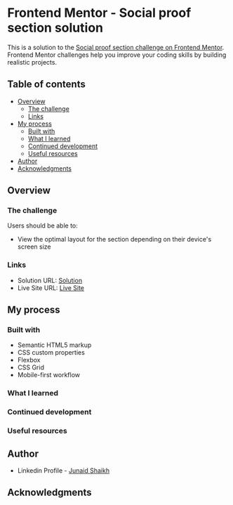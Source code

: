 # Frontend Mentor - Social proof section solution

This is a solution to the [Social proof section challenge on Frontend Mentor](https://www.frontendmentor.io/challenges/social-proof-section-6e0qTv_bA). Frontend Mentor challenges help you improve your coding skills by building realistic projects. 

## Table of contents

- [Overview](#overview)
  - [The challenge](#the-challenge)
  - [Links](#links)
- [My process](#my-process)
  - [Built with](#built-with)
  - [What I learned](#what-i-learned)
  - [Continued development](#continued-development)
  - [Useful resources](#useful-resources)
- [Author](#author)
- [Acknowledgments](#acknowledgments)

## Overview

### The challenge

Users should be able to:

- View the optimal layout for the section depending on their device's screen size

### Links

- Solution URL: [Solution](#)
- Live Site URL: [Live Site](#)

## My process

### Built with

- Semantic HTML5 markup
- CSS custom properties
- Flexbox
- CSS Grid
- Mobile-first workflow


### What I learned



### Continued development





### Useful resources



## Author

- Linkedin Profile - [Junaid Shaikh](https://www.linkedin.com/in/junaidshaikhjs/)

## Acknowledgments
